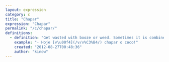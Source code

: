 ```yaml
---
layout: expression
category: c
title: "Chapar"
expression: "Chapar"
permalink: "/c/chapar/"
definitions:
  - definition: "Get wasted with booze or weed. Sometimes it is combined with coco (coconuts)."
    example: "- Hoje [v\u00f4](/v/v%C3%B4/) chapar o coco!"
    created: "2012-08-27T00:48:36"
    author: "kinow"
---
```

